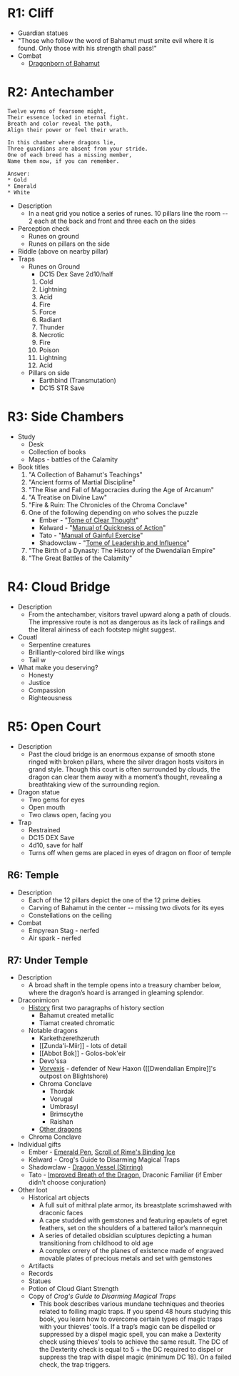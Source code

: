 # R1: Cliff

* Guardian statues
* "Those who follow the word of Bahamut must smite evil where it is found. Only those with his strength shall pass!"
* Combat
	* [Dragonborn of Bahamut](https://www.dndbeyond.com/monsters/2059728-dragonborn-of-bahamut)

# R2: Antechamber

```
Twelve wyrms of fearsome might,  
Their essence locked in eternal fight.  
Breath and color reveal the path,
Align their power or feel their wrath.
```

```
In this chamber where dragons lie,
Three guardians are absent from your stride.
One of each breed has a missing member,
Name them now, if you can remember.

Answer:
* Gold
* Emerald
* White
```

* Description
	* In a neat grid you notice a series of runes. 10 pillars line the room -- 2 each at the back and front and three each on the sides
* Perception check
	* Runes on ground
	* Runes on pillars on the side
* Riddle (above on nearby pillar)
* Traps
	* Runes on Ground
		* DC15 Dex Save 2d10/half
		1. Cold
		2. Lightning
		3. Acid
		4. Fire
		5. Force
		6. Radiant
		7. Thunder
		8. Necrotic
		9. Fire
		10. Poison
		11. Lightning
		12. Acid
	* Pillars on side
		* Earthbind (Transmutation)
		* DC15 STR Save
	
# R3: Side Chambers

* Study 
	* Desk
	* Collection of books
	* Maps - battles of the Calamity
* Book titles
	1. "A Collection of Bahamut's Teachings"
	2. "Ancient forms of Martial Discipline"
	4. "The Rise and Fall of Magocracies during the Age of Arcanum"
	5. "A Treatise on Divine Law"
	6. "Fire & Ruin: The Chronicles of the Chroma Conclave"
	7. One of the following depending on who solves the puzzle
		* Ember - "[Tome of Clear Thought](https://www.dndbeyond.com/magic-items/4781-tome-of-clear-thought)"
		* Kelward - "[Manual of Quickness of Action](https://www.dndbeyond.com/magic-items/4677-manual-of-quickness-of-action)"
		* Tato - "[Manual of Gainful Exercise](https://www.dndbeyond.com/magic-items/4675-manual-of-gainful-exercise)"
		* Shadowclaw - "[Tome of Leadership and Influence](https://www.dndbeyond.com/magic-items/4782-tome-of-leadership-and-influence)"
	8. "The Birth of a Dynasty: The History of the Dwendalian Empire"
	9. "The Great Battles of the Calamity"


# R4: Cloud Bridge

* Description
	* From the antechamber, visitors travel upward along a path of clouds. The impressive route is not as dangerous as its lack of railings and the literal airiness of each footstep might suggest.
* Couatl
	* Serpentine creatures
	* Brilliantly-colored bird like wings
	* Tail w
* What make you deserving?
	* Honesty
	* Justice
	* Compassion
	* Righteousness

# R5: Open Court

* Description
	* Past the cloud bridge is an enormous expanse of smooth stone ringed with broken pillars, where the silver dragon hosts visitors in grand style. Though this court is often surrounded by clouds, the dragon can clear them away with a moment’s thought, revealing a breathtaking view of the surrounding region.
* Dragon statue
	* Two gems for eyes
	* Open mouth
	* Two claws open, facing you
* Trap
	* Restrained
	* DC15 DEX Save
	* 4d10, save for half
	* Turns off when gems are placed in eyes of dragon on floor of temple

## R6: Temple

* Description
	* Each of the 12 pillars depict the one of the 12 prime deities
	* Carving of Bahamut in the center -- missing two divots for its eyes
	* Constellations on the ceiling
* Combat
	* Empyrean Stag - nerfed
	* Air spark - nerfed

## R7: Under Temple

* Description
	* A broad shaft in the temple opens into a treasury chamber below, where the dragon’s hoard is arranged in gleaming splendor.
* Draconimicon
	* [History](https://criticalrole.fandom.com/wiki/Dragon) first two paragraphs of history section
		* Bahamut created metallic
		* Tiamat created chromatic
	* Notable dragons
		* Karkethzerethzeruth
		* [[Zunda'i-Miir]] - lots of detail
		* [[Abbot Bok]] - Golos-bok'eir
		* Devo'ssa
		* [Vorvexis](https://www.dndbeyond.com/sources/egtw/wildemount-gazetteer-blightshore#NewHaxon) - defender of New Haxon ([[Dwendalian Empire]]'s outpost on Blightshore)
		* Chroma Conclave
			* Thordak
			* Vorugal
			* Umbrasyl
			* Brimscythe
			* Raishan
		* [Other dragons](https://criticalrole.fandom.com/wiki/Dragon)
	* Chroma Conclave
* Individual gifts
	* Ember - [Emerald Pen](https://www.dndbeyond.com/magic-items/4047218-emerald-pen), [Scroll of Rime's Binding Ice](https://www.dndbeyond.com/spells/rimes-binding-ice)
	* Kelward - Crog's Guide to Disarming Magical Traps
	* Shadowclaw - [Dragon Vessel (Stirring)](https://www.dndbeyond.com/magic-items/4047197-dragon-vessel-stirring)
	* Tato - [Improved Breath of the Dragon](https://www.dndbeyond.com/feats/1658027-improved-breath-of-the-dragon), Draconic Familiar (if Ember didn't choose conjuration)
* Other loot
	* Historical art objects
		* A full suit of mithral plate armor, its breastplate scrimshawed with draconic faces
		* A cape studded with gemstones and featuring epaulets of egret feathers, set on the shoulders of a battered tailor’s mannequin
		* A series of detailed obsidian sculptures depicting a human transitioning from childhood to old age
		* A complex orrery of the planes of existence made of engraved movable plates of precious metals and set with gemstones
	* Artifacts
	* Records
	* Statues
	* Potion of Cloud Giant Strength
	* Copy of *Crog's Guide to Disarming Magical Traps*
		* This book describes various mundane techniques and theories related to foiling magic traps. If you spend 48 hours studying this book, you learn how to overcome certain types of magic traps with your thieves’ tools. If a trap’s magic can be dispelled or suppressed by a dispel magic spell, you can make a Dexterity check using thieves’ tools to achieve the same result. The DC of the Dexterity check is equal to 5 + the DC required to dispel or suppress the trap with dispel magic (minimum DC 18). On a failed check, the trap triggers.